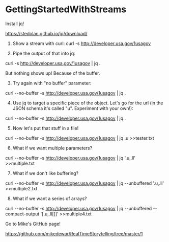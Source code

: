 # GettingStartedWithStreams

Install jq!

https://stedolan.github.io/jq/download/

1. Show a stream with curl:
curl -s http://developer.usa.gov/1usagov

2. Pipe the output of that into jq:

curl -s http://developer.usa.gov/1usagov | jq .

But nothing shows up! Because of the buffer.

3. Try again with "no buffer" parameter:

curl --no-buffer -s http://developer.usa.gov/1usagov | jq .

4. Use jq to target a specific piece of the object. Let's go for the url (in the JSON schema it's called "u". Experiment with your own!):

curl --no-buffer -s http://developer.usa.gov/1usagov | jq .

5. Now let's put that stuff in a file!

curl --no-buffer -s http://developer.usa.gov/1usagov | jq .u >>tester.txt

6. What if we want multiple parameters?

curl --no-buffer -s http://developer.usa.gov/1usagov | jq '.u,.ll' >>multiple.txt

7. What if we don't like buffering?

curl --no-buffer -s http://developer.usa.gov/1usagov | jq --unbuffered '.u,.ll' >>multiple2.txt

8. What if we want a series of arrays? 

curl --no-buffer -s http://developer.usa.gov/1usagov | jq --unbuffered --compact-output '[.u,.ll[]]' >>multiple4.txt

Go to Mike's GitHub page!

https://github.com/mikedewar/RealTimeStorytelling/tree/master/1
